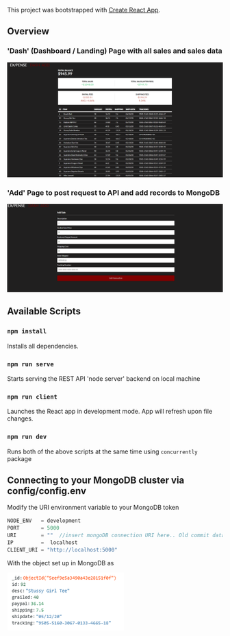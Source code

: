 This project was bootstrapped with [Create React App](https://github.com/facebook/create-react-app).
## Overview
###  'Dash' (Dashboard / Landing) Page with all sales and sales data
![Landing Page](https://github.com/coryclemens/MERN-ExpenseTracking/blob/master/readme_img/Ex_Pense%20Landing.PNG)

### 'Add' Page to post request to API and add records to MongoDB
![Add Page](https://github.com/coryclemens/MERN-ExpenseTracking/blob/master/readme_img/Ex_Pense%20Add.PNG)

## Available Scripts

### `npm install`

Installs all dependencies.

### `npm run serve`

Starts serving the REST API 'node server' backend on local machine 

### `npm run client`

Launches the React app in development mode. App will refresh upon file changes.

### `npm run dev`

Runs both of the above scripts at the same time using `concurrently` package


## Connecting to your MongoDB cluster via config/config.env

Modify the URI environment variable to your MongoDB token

```javascript
NODE_ENV   = development
PORT       = 5000
URI        = ""  //insert mongoDB connection URI here.. Old commit data key is obselete FYI
IP         =  localhost
CLIENT_URI = "http://localhost:5000"
```
 With the object set up in MongoDB as
 
![MongoDB Object](https://github.com/coryclemens/MERN-ExpenseTracking/blob/master/readme_img/Ex_Pense%20Mongo.PNG)
 
 


